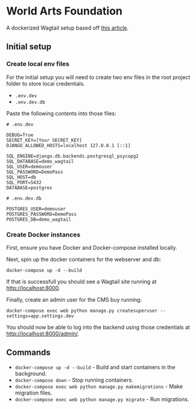 # World Arts Foundation

A dockerized Wagtail setup based off [this article](https://www.phooky.com/blog/dockerize-wagtail-postgresql-as-a-development-environment/).

## Initial setup

### Create local env files
For the initial setup you will need to create two env files in the root project folder to store local credentials.
- `.env.dev`
- `.env.dev.db`

Paste the following contents into those files:
```
# .env.dev

DEBUG=True
SECRET_KEY=[Your SECRET_KEY]
DJANGO_ALLOWED_HOSTS=localhost 127.0.0.1 [::1]

SQL_ENGINE=django.db.backends.postgresql_psycopg2
SQL_DATABASE=demo_wagtail
SQL_USER=demouser
SQL_PASSWORD=DemoPass
SQL_HOST=db
SQL_PORT=5432
DATABASE=postgres
```

```
# .env.dev.db

POSTGRES_USER=demouser
POSTGRES_PASSWORD=DemoPass
POSTGRES_DB=demo_wagtail
```

### Create Docker instances
First, ensure you have Docker and Docker-compose installed locally.

Next, spin up the docker containers for the webserver and db:
```
docker-compose up -d --build
``` 
If that is successfull you should see a Wagtail site running at [http://localhost:8000](http://localhost:8000).

Finally, create an admin user for the CMS buy running:
```
docker-compose exec web python manage.py createsuperuser --settings=app.settings.dev
```

You should now be able to log into the backend using those credentials at [http://localhost:8000/admin/](http://localhost:8000/admin/).

## Commands
- `docker-compose up -d --build` - Build and start containers in the background.
- `docker-compose down` - Stop running containers.
- `docker-compose exec web python manage.py makemigrations` - Make migration files.
- `docker-compose exec web python manage.py migrate` - Run migrations.
